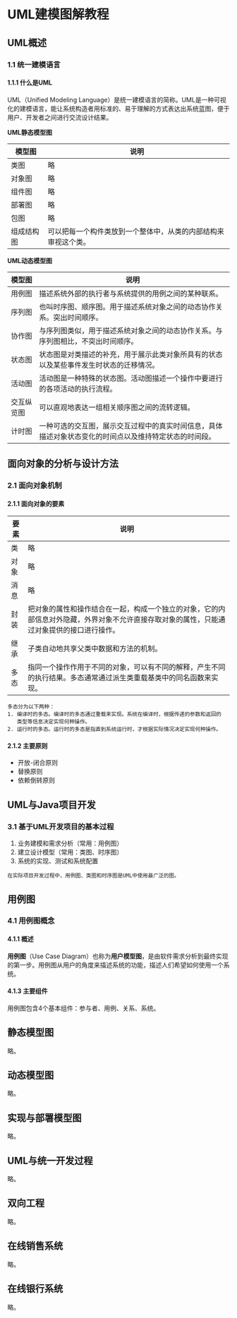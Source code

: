# UML建模图解教程

## UML概述

### 1.1 统一建模语言

#### 1.1.1 什么是UML

UML（Unified Modeling Language）是统一建模语言的简称。UML是一种可视化的建模语言，能让系统构造者用标准的、易于理解的方式表达出系统蓝图，便于用户、开发者之间进行交流设计结果。


**UML静态模型图**
 
|模型图	|说明					|
|-------|-----------------------|
|类图	|略|
|对象图	|略|
|组件图	|略|
|部署图	|略|
|包图	|略|
|组成结构图|可以把每一个构件类放到一个整体中，从类的内部结构来审视这个类。|


**UML动态模型图**
 
|模型图	|说明					|
|-------|-----------------------|
|用例图	|描述系统外部的执行者与系统提供的用例之间的某种联系。|
|序列图	|也叫时序图、顺序图。用于描述系统对象之间的动态协作关系。突出时间顺序。|
|协作图	|与序列图类似，用于描述系统对象之间的动态协作关系。与序列图相比，不突出时间顺序。|
|状态图	|状态图是对类描述的补充，用于展示此类对象所具有的状态以及某些事件发生时状态的迁移情况。|
|活动图	|活动图是一种特殊的状态图。活动图描述一个操作中要进行的各项活动的执行流程。|
|交互纵览图|可以直观地表达一组相关顺序图之间的流转逻辑。|
|计时图	|一种可选的交互图，展示交互过程中的真实时间信息，具体描述对象状态变化的时间点以及维持特定状态的时间段。|


## 面向对象的分析与设计方法

### 2.1 面向对象机制

#### 2.1.1 面向对象的要素

|要素	|说明					|
|-------|-----------------------|
|类		|略|
|对象	|略|
|消息	|略|
|封装	|把对象的属性和操作结合在一起，构成一个独立的对象，它的内部信息对外隐藏，外界对象不允许直接存取对象的属性，只能通过对象提供的接口进行操作。|
|继承	|子类自动地共享父类中数据和方法的机制。|
|多态	|指同一个操作作用于不同的对象，可以有不同的解释，产生不同的执行结果。多态通常通过派生类重载基类中的同名函数来实现。|

```
多态分为以下两种：
1. 编译时的多态。编译时的多态通过重载来实现。系统在编译时，根据传递的参数和返回的
   类型等信息决定实现何种操作。
2. 运行时的多态。运行时的多态是指直到系统运行时，才根据实际情况决定实现何种操作。
```


#### 2.1.2 主要原则

- 开放-闭合原则
- 替换原则
- 依赖倒转原则


## UML与Java项目开发

### 3.1 基于UML开发项目的基本过程

1. 业务建模和需求分析（常用：用例图）
2. 建立设计模型（常用：类图、时序图）
3. 系统的实现、测试和系统配置

```
在实际项目开发过程中，用例图、类图和时序图是UML中使用最广泛的图。
```


## 用例图

### 4.1 用例图概念

#### 4.1.1 概述

**用例图**（Use Case Diagram）也称为**用户模型图**，是由软件需求分析到最终实现的第一步。用例图从用户的角度来描述系统的功能，描述人们希望如何使用一个系统。


#### 4.1.3 主要组件

用例图包含4个基本组件：参与者、用例、关系、系统。


## 静态模型图

略。


## 动态模型图

略。


## 实现与部署模型图

略。


## UML与统一开发过程

略。


## 双向工程

略。


## 在线销售系统

略。


## 在线银行系统

略。

